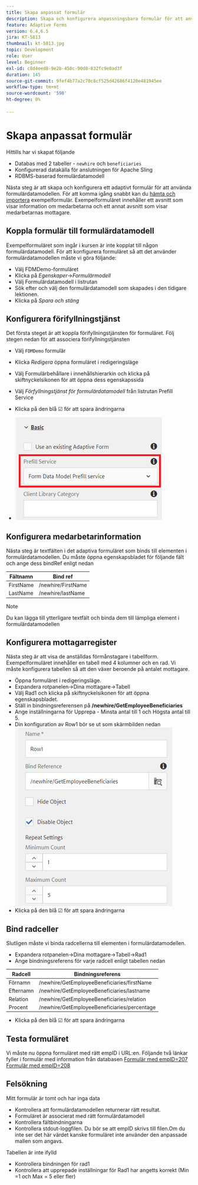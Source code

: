 ```yaml
---
title: Skapa anpassat formulär
description: Skapa och konfigurera anpassningsbara formulär för att använda formulärdatamodellens förifyllningstjänst
feature: Adaptive Forms
version: 6.4,6.5
jira: KT-5813
thumbnail: kt-5813.jpg
topic: Development
role: User
level: Beginner
exl-id: c8d4eed8-9e2b-458c-90d8-832fc9e0ad3f
duration: 145
source-git-commit: 9fef4b77a2c70c8cf525d42686f4120e481945ee
workflow-type: tm+mt
source-wordcount: '598'
ht-degree: 0%

---
```


# Skapa anpassat formulär

Hittills har vi skapat följande

* Databas med 2 tabeller - `newhire` och `beneficiaries`
* Konfigurerad datakälla för anslutningen för Apache Sling
* RDBMS-baserad formulärdatamodell

Nästa steg är att skapa och konfigurera ett adaptivt formulär för att använda formulärdatamodellen.  För att komma igång snabbt kan du [hämta och importera](assets/fdm-demo-af.zip) exempelformulär. Exempelformuläret innehåller ett avsnitt som visar information om medarbetarna och ett annat avsnitt som visar medarbetarnas mottagare.

## Koppla formulär till formulärdatamodell

Exempelformuläret som ingår i kursen är inte kopplat till någon formulärdatamodell. För att konfigurera formuläret så att det använder formulärdatamodellen måste vi göra följande:

* Välj FDMDemo-formuläret
* Klicka på _Egenskaper_->_Formulärmodell_
* Välj Formulärdatamodell i listrutan
* Sök efter och välj den formulärdatamodell som skapades i den tidigare lektionen.
* Klicka på _Spara och stäng_

## Konfigurera förifyllningstjänst

Det första steget är att koppla förifyllningstjänsten för formuläret. Följ stegen nedan för att associera förifyllningstjänsten

* Välj `FDMDemo` formulär
* Klicka _Redigera_ öppna formuläret i redigeringsläge
* Välj Formulärbehållare i innehållshierarkin och klicka på skiftnyckelsikonen för att öppna dess egenskapssida
* Välj _Förfyllningstjänst för formulärdatamodell_ från listrutan Prefill Service
* Klicka på den blå ☑ för att spara ändringarna

* ![prefill-service](assets/fdm-prefill.png)

## Konfigurera medarbetarinformation

Nästa steg är textfälten i det adaptiva formuläret som binds till elementen i formulärdatamodellen. Du måste öppna egenskapsbladet för följande fält och ange dess bindRef enligt nedan


| Fältnamn | Bind ref |
|------------|--------------------|
| FirstName | /newhire/FirstName |
| LastName | /newhire/lastName |

>[!NOTE]
>
>Du kan lägga till ytterligare textfält och binda dem till lämpliga element i formulärdatamodellen

## Konfigurera mottagarregister

Nästa steg är att visa de anställdas förmånstagare i tabellform. Exempelformuläret innehåller en tabell med 4 kolumner och en rad. Vi måste konfigurera tabellen så att den växer beroende på antalet mottagare.

* Öppna formuläret i redigeringsläge.
* Expandera rotpanelen->Dina mottagare->Tabell
* Välj Rad1 och klicka på skiftnyckelsikonen för att öppna egenskapsbladet.
* Ställ in bindningsreferensen på **/newhire/GetEmployeeBeneficiaries**
* Ange inställningarna för Upprepa - Minsta antal till 1 och Högsta antal till 5.
* Din konfiguration av Row1 bör se ut som skärmbilden nedan
  ![radkonfigurera](assets/configure-row.PNG)
* Klicka på den blå ☑ för att spara ändringarna

## Bind radceller

Slutligen måste vi binda radcellerna till elementen i formulärdatamodellen.

* Expandera rotpanelen->Dina mottagare->Tabell->Rad1
* Ange bindningsreferens för varje radcell enligt tabellen nedan

| Radcell | Bindningsreferens |
|------------|----------------------------------------------|
| Förnamn | /newhire/GetEmployeeBeneficiaries/firstName |
| Efternamn | /newhire/GetEmployeeBeneficiaries/lastname |
| Relation | /newhire/GetEmployeeBeneficiaries/relation |
| Procent | /newhire/GetEmployeeBeneficiaries/percentage |

* Klicka på den blå ☑ för att spara ändringarna

## Testa formuläret

Vi måste nu öppna formuläret med rätt empID i URL:en. Följande två länkar fyller i formulär med information från databasen
[Formulär med empID=207](http://localhost:4502/content/dam/formsanddocuments/fdmdemo/jcr:content?wcmmode=disabled&amp;empID=207)
[Formulär med empID=208](http://localhost:4502/content/dam/formsanddocuments/fdmdemo/jcr:content?wcmmode=disabled&amp;empID=208)

## Felsökning

Mitt formulär är tomt och har inga data

* Kontrollera att formulärdatamodellen returnerar rätt resultat.
* Formuläret är associerat med rätt formulärdatamodell
* Kontrollera fältbindningarna
* Kontrollera stdout-loggfilen. Du bör se att empID skrivs till filen.Om du inte ser det här värdet kanske formuläret inte använder den anpassade mallen som angavs.

Tabellen är inte ifylld

* Kontrollera bindningen för rad1
* Kontrollera att upprepade inställningar för Rad1 har angetts korrekt (Min =1 och Max = 5 eller fler)
